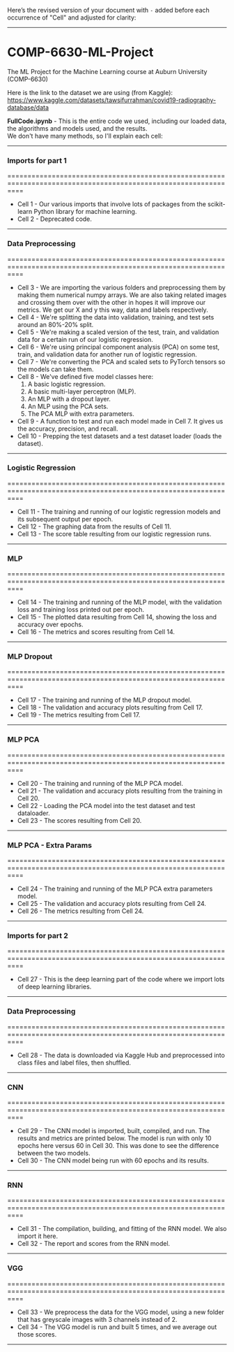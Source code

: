 Here’s the revised version of your document with `-` added before each occurrence of "Cell" and adjusted for clarity:

---

# COMP-6630-ML-Project  
The ML Project for the Machine Learning course at Auburn University (COMP-6630)  

Here is the link to the dataset we are using (from Kaggle):  
https://www.kaggle.com/datasets/tawsifurrahman/covid19-radiography-database/data  

**FullCode.ipynb** - This is the entire code we used, including our loaded data, the algorithms and models used, and the results.  
We don't have many methods, so I'll explain each cell:  

---

### Imports for part 1  
================================================================================================================  

- Cell 1 - Our various imports that involve lots of packages from the scikit-learn Python library for machine learning.  
- Cell 2 - Deprecated code.  

---

### Data Preprocessing  
================================================================================================================  

- Cell 3 - We are importing the various folders and preprocessing them by making them numerical numpy arrays. We are also taking related images and crossing them over with the other in hopes it will improve our metrics. We get our X and y this way, data and labels respectively.  
- Cell 4 - We're splitting the data into validation, training, and test sets around an 80%-20% split.  
- Cell 5 - We're making a scaled version of the test, train, and validation data for a certain run of our logistic regression.  
- Cell 6 - We're using principal component analysis (PCA) on some test, train, and validation data for another run of logistic regression.  
- Cell 7 - We're converting the PCA and scaled sets to PyTorch tensors so the models can take them.  
- Cell 8 - We've defined five model classes here:  
  1. A basic logistic regression.  
  2. A basic multi-layer perceptron (MLP).  
  3. An MLP with a dropout layer.  
  4. An MLP using the PCA sets.  
  5. The PCA MLP with extra parameters.  
- Cell 9 - A function to test and run each model made in Cell 7. It gives us the accuracy, precision, and recall.  
- Cell 10 - Prepping the test datasets and a test dataset loader (loads the dataset).  

---

### Logistic Regression  
================================================================================================================  

- Cell 11 - The training and running of our logistic regression models and its subsequent output per epoch.  
- Cell 12 - The graphing data from the results of Cell 11.  
- Cell 13 - The score table resulting from our logistic regression runs.  

---

### MLP  
================================================================================================================  

- Cell 14 - The training and running of the MLP model, with the validation loss and training loss printed out per epoch.  
- Cell 15 - The plotted data resulting from Cell 14, showing the loss and accuracy over epochs.  
- Cell 16 - The metrics and scores resulting from Cell 14.  

---

### MLP Dropout  
================================================================================================================  

- Cell 17 - The training and running of the MLP dropout model.  
- Cell 18 - The validation and accuracy plots resulting from Cell 17.  
- Cell 19 - The metrics resulting from Cell 17.  

---

### MLP PCA  
================================================================================================================  

- Cell 20 - The training and running of the MLP PCA model.  
- Cell 21 - The validation and accuracy plots resulting from the training in Cell 20.  
- Cell 22 - Loading the PCA model into the test dataset and test dataloader.  
- Cell 23 - The scores resulting from Cell 20.  

---

### MLP PCA - Extra Params  
================================================================================================================  

- Cell 24 - The training and running of the MLP PCA extra parameters model.  
- Cell 25 - The validation and accuracy plots resulting from Cell 24.  
- Cell 26 - The metrics resulting from Cell 24.  

---

### Imports for part 2  
================================================================================================================  

- Cell 27 - This is the deep learning part of the code where we import lots of deep learning libraries.  

---

### Data Preprocessing  
================================================================================================================  

- Cell 28 - The data is downloaded via Kaggle Hub and preprocessed into class files and label files, then shuffled.  

---

### CNN  
================================================================================================================  

- Cell 29 - The CNN model is imported, built, compiled, and run. The results and metrics are printed below. The model is run with only 10 epochs here versus 60 in Cell 30. This was done to see the difference between the two models.  
- Cell 30 - The CNN model being run with 60 epochs and its results.  

---

### RNN  
================================================================================================================  

- Cell 31 - The compilation, building, and fitting of the RNN model. We also import it here.  
- Cell 32 - The report and scores from the RNN model.  

---

### VGG  
================================================================================================================  

- Cell 33 - We preprocess the data for the VGG model, using a new folder that has greyscale images with 3 channels instead of 2.  
- Cell 34 - The VGG model is run and built 5 times, and we average out those scores.  

--- 
